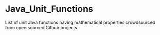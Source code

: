 # Java_Unit_Functions
List of unit Java functions having mathematical properties crowdsourced from open sourced Github projects.
